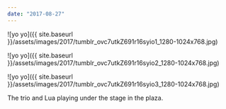 ```yaml
---
date: "2017-08-27"
---
```


![yo yo]({{ site.baseurl }}/assets/images/2017/tumblr_ovc7utkZ691r16syio1_1280-1024x768.jpg)

![yo yo]({{ site.baseurl }}/assets/images/2017/tumblr_ovc7utkZ691r16syio2_1280-1024x768.jpg)

![yo yo]({{ site.baseurl }}/assets/images/2017/tumblr_ovc7utkZ691r16syio3_1280-1024x768.jpg)

The trio and Lua playing under the stage in the plaza.
